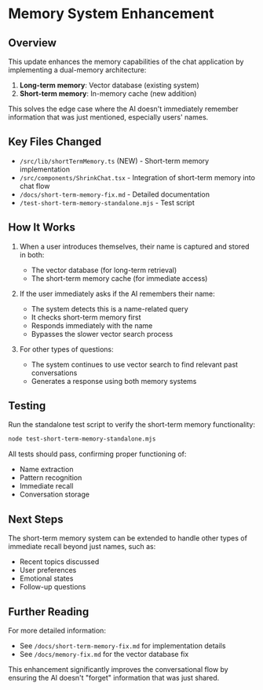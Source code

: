 # Memory System Enhancement

## Overview

This update enhances the memory capabilities of the chat application by implementing a dual-memory architecture:

1. **Long-term memory**: Vector database (existing system)
2. **Short-term memory**: In-memory cache (new addition)

This solves the edge case where the AI doesn't immediately remember information that was just mentioned, especially users' names.

## Key Files Changed

- `/src/lib/shortTermMemory.ts` (NEW) - Short-term memory implementation
- `/src/components/ShrinkChat.tsx` - Integration of short-term memory into chat flow
- `/docs/short-term-memory-fix.md` - Detailed documentation
- `/test-short-term-memory-standalone.mjs` - Test script

## How It Works

1. When a user introduces themselves, their name is captured and stored in both:

   - The vector database (for long-term retrieval)
   - The short-term memory cache (for immediate access)

2. If the user immediately asks if the AI remembers their name:

   - The system detects this is a name-related query
   - It checks short-term memory first
   - Responds immediately with the name
   - Bypasses the slower vector search process

3. For other types of questions:
   - The system continues to use vector search to find relevant past conversations
   - Generates a response using both memory systems

## Testing

Run the standalone test script to verify the short-term memory functionality:

```bash
node test-short-term-memory-standalone.mjs
```

All tests should pass, confirming proper functioning of:

- Name extraction
- Pattern recognition
- Immediate recall
- Conversation storage

## Next Steps

The short-term memory system can be extended to handle other types of immediate recall beyond just names, such as:

- Recent topics discussed
- User preferences
- Emotional states
- Follow-up questions

## Further Reading

For more detailed information:

- See `/docs/short-term-memory-fix.md` for implementation details
- See `/docs/memory-fix.md` for the vector database fix

This enhancement significantly improves the conversational flow by ensuring the AI doesn't "forget" information that was just shared.
